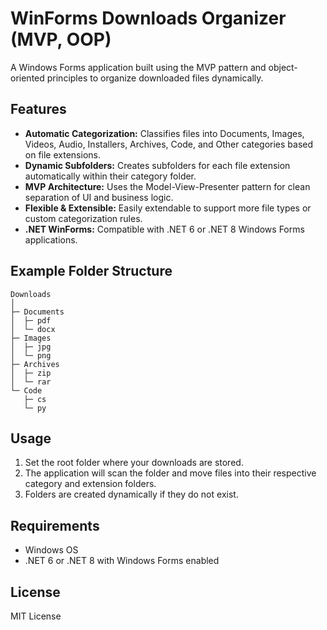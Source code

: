 ﻿# WinForms Downloads Organizer (MVP, OOP)

A Windows Forms application built using the MVP pattern and object-oriented principles to organize downloaded files dynamically.

## Features

- **Automatic Categorization:** Classifies files into Documents, Images, Videos, Audio, Installers, Archives, Code, and Other categories based on file extensions.
- **Dynamic Subfolders:** Creates subfolders for each file extension automatically within their category folder.
- **MVP Architecture:** Uses the Model-View-Presenter pattern for clean separation of UI and business logic.
- **Flexible & Extensible:** Easily extendable to support more file types or custom categorization rules.
- **.NET WinForms:** Compatible with .NET 6 or .NET 8 Windows Forms applications.

## Example Folder Structure

```
Downloads
│
├─ Documents
│  ├─ pdf
│  └─ docx
├─ Images
│  ├─ jpg
│  └─ png
├─ Archives
│  ├─ zip
│  └─ rar
└─ Code
   ├─ cs
   └─ py
```

## Usage

1. Set the root folder where your downloads are stored.
2. The application will scan the folder and move files into their respective category and extension folders.
3. Folders are created dynamically if they do not exist.

## Requirements

- Windows OS
- .NET 6 or .NET 8 with Windows Forms enabled

## License

MIT License
